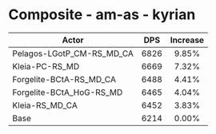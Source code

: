 # Composite - am-as - kyrian
| Actor | DPS | Increase |
|---|:---:|:---:|
|Pelagos-LGotP_CM-RS_MD_CA|6826|9.85%|
|Kleia-PC-RS_MD|6669|7.32%|
|Forgelite-BCtA-RS_MD_CA|6488|4.41%|
|Forgelite-BCtA_HoG-RS_MD|6465|4.04%|
|Kleia-RS_MD_CA|6452|3.83%|
|Base|6214|0.00%|
